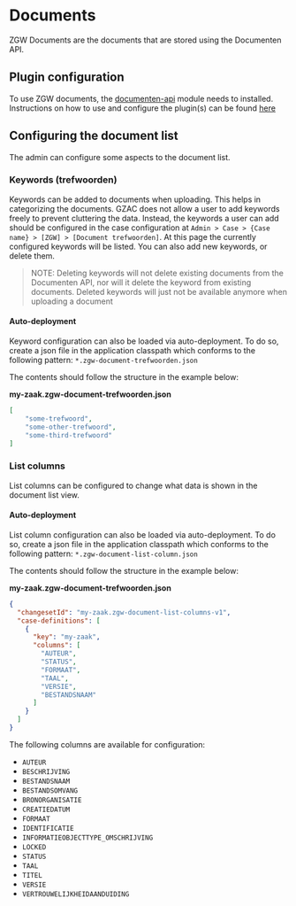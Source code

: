 # Documents

ZGW Documents are the documents that are stored using the Documenten API.

## Plugin configuration

To use ZGW documents, the [documenten-api](../../../../fundamentals/getting-started/modules/zgw/documenten-api.md) module needs to installed. Instructions on how to use and configure the plugin(s) can be found [here](../../../plugins/configure-documenten-api-plugin.md)

## Configuring the document list

The admin can configure some aspects to the document list.

### Keywords (trefwoorden)

Keywords can be added to documents when uploading. This helps in categorizing the documents. GZAC does not allow a user to add keywords freely to prevent cluttering the data. Instead, the keywords a user can add should be configured in the case configuration at `Admin > Case > {Case name} > [ZGW] > [Document trefwoorden]`. At this page the currently configured keywords will be listed. You can also add new keywords, or delete them.

> NOTE: Deleting keywords will not delete existing documents from the Documenten API, nor will it delete the keyword from existing documents. Deleted keywords will just not be available anymore when uploading a document

#### Auto-deployment

Keyword configuration can also be loaded via auto-deployment. To do so, create a json file in the application classpath which conforms to the following pattern: `*.zgw-document-trefwoorden.json`

The contents should follow the structure in the example below:

**my-zaak.zgw-document-trefwoorden.json**

```json
[
    "some-trefwoord",
    "some-other-trefwoord",
    "some-third-trefwoord"
]
```

### List columns

List columns can be configured to change what data is shown in the document list view.

#### Auto-deployment

List column configuration can also be loaded via auto-deployment. To do so, create a json file in the application classpath which conforms to the following pattern: `*.zgw-document-list-column.json`

The contents should follow the structure in the example below:

**my-zaak.zgw-document-trefwoorden.json**

```json
{
  "changesetId": "my-zaak.zgw-document-list-columns-v1",
  "case-definitions": [
    {
      "key": "my-zaak",
      "columns": [
        "AUTEUR",
        "STATUS",
        "FORMAAT",
        "TAAL",
        "VERSIE",
        "BESTANDSNAAM"
      ]
    }
  ]
}
```

The following columns are available for configuration:

* `AUTEUR`
* `BESCHRIJVING`
* `BESTANDSNAAM`
* `BESTANDSOMVANG`
* `BRONORGANISATIE`
* `CREATIEDATUM`
* `FORMAAT`
* `IDENTIFICATIE`
* `INFORMATIEOBJECTTYPE_OMSCHRIJVING`
* `LOCKED`
* `STATUS`
* `TAAL`
* `TITEL`
* `VERSIE`
* `VERTROUWELIJKHEIDAANDUIDING`
